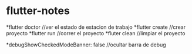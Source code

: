 # flutter-notes

*flutter doctor	//ver el estado de estacion de trabajo
*flutter create	//crear proyecto
*flutter run	//correr el proyecto
*fluter clean	//limpiar el proyecto

*debugShowCheckedModeBanner: false //ocultar barra de debug
